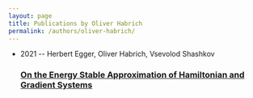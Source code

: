 ```yaml
---
layout: page
title: Publications by Oliver Habrich
permalink: /authors/oliver-habrich/
---
```


<ul class="post-list">

  <li>
    <span class="post-meta">2021 -- Herbert Egger, Oliver Habrich, Vsevolod Shashkov</span>
    <h3><a class="post-link" href="../../on-the-energy-stable-approximation-of-hamiltonian-and-gradient-systems">On the Energy Stable Approximation of Hamiltonian and Gradient Systems</a></h3>
  </li>
</ul>
